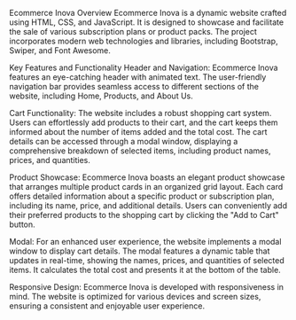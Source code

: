 Ecommerce Inova
Overview
Ecommerce Inova is a dynamic website crafted using HTML, CSS, and JavaScript. It is designed to showcase and facilitate the sale of various subscription plans or product packs. The project incorporates modern web technologies and libraries, including Bootstrap, Swiper, and Font Awesome.

Key Features and Functionality
Header and Navigation: Ecommerce Inova features an eye-catching header with animated text. The user-friendly navigation bar provides seamless access to different sections of the website, including Home, Products, and About Us.

Cart Functionality: The website includes a robust shopping cart system. Users can effortlessly add products to their cart, and the cart keeps them informed about the number of items added and the total cost. The cart details can be accessed through a modal window, displaying a comprehensive breakdown of selected items, including product names, prices, and quantities.

Product Showcase: Ecommerce Inova boasts an elegant product showcase that arranges multiple product cards in an organized grid layout. Each card offers detailed information about a specific product or subscription plan, including its name, price, and additional details. Users can conveniently add their preferred products to the shopping cart by clicking the "Add to Cart" button.

Modal: For an enhanced user experience, the website implements a modal window to display cart details. The modal features a dynamic table that updates in real-time, showing the names, prices, and quantities of selected items. It calculates the total cost and presents it at the bottom of the table.

Responsive Design: Ecommerce Inova is developed with responsiveness in mind. The website is optimized for various devices and screen sizes, ensuring a consistent and enjoyable user experience.

